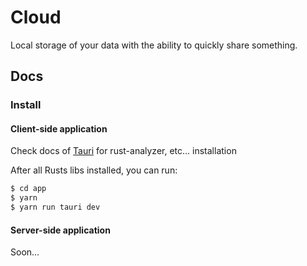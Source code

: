 # Cloud

Local storage of your data with the ability to quickly share something.

## Docs

### Install

#### Client-side application
Check docs of [Tauri](https://v2.tauri.app/start/) for rust-analyzer, etc... installation

After all Rusts libs installed, you can run:
```bash
$ cd app
$ yarn
$ yarn run tauri dev
```

#### Server-side application

Soon...
